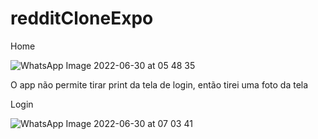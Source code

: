 # redditCloneExpo

Home

![WhatsApp Image 2022-06-30 at 05 48 35](https://user-images.githubusercontent.com/102329407/176646990-b0bf142d-427a-456b-88e6-bab811bd5683.jpeg)

O app não permite tirar print da tela de login, então tirei uma foto da tela

Login

![WhatsApp Image 2022-06-30 at 07 03 41](https://user-images.githubusercontent.com/102329407/176650899-456b08d8-dd19-408c-b759-186c1be86b41.jpeg)
